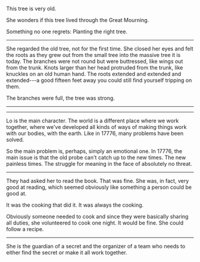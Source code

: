 This tree is very old. 

She wonders if this tree lived through the Great Mourning. 

Something no one regrets: Planting the right tree. 

---

She regarded the old tree, not for the first time.  She closed her eyes and felt the roots as they grew out from the small tree into the massive tree it is today.  The branches were not round but were buttressed, like wings out from the trunk.  Knots larger than her head protruded from the trunk, like knuckles on an old human hand.  The roots extended and extended and extended---a  good fifteen feet away you could still find yourself tripping on them. 

The branches were full, the tree was strong. 

---



---

Lo is the main character.  The world is a different place where we work together, where we've developed all kinds of ways of making things work with our bodies, with the earth.  Like in 17776, many problems have been solved. 

So the main problem is, perhaps, simply an emotional one.  In 17776, the main issue is that the old probe can't catch up to the new times.  The new painless times. The struggle for meaning in the face of absolutely no threat.


----

They had asked her to read the book.  That was fine.  She was, in fact, very good at reading, which seemed obviously like something a person could be good at.  

It was the cooking that did it.  It was always the cooking.

Obviously someone needed to cook and since they were basically sharing all duties, she volunteered to cook one night.  It would be fine.  She could follow a recipe. 

---

She is the guardian of a secret and the organizer of a team who needs to either find the secret or make it all work together.  

